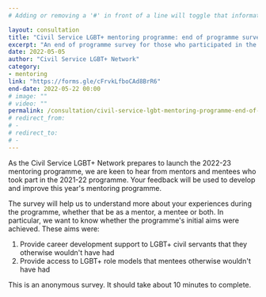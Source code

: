 ```yaml
---
# Adding or removing a '#' in front of a line will toggle that information off and on from being processed. 

layout: consultation
title: "Civil Service LGBT+ mentoring programme: end of programme survey"
excerpt: "An end of programme survey for those who participated in the 2021-22 Civil Service LGBT+ mentoring programme - as a mentor, mentee or both."
date: 2022-05-05
author: "Civil Service LGBT+ Network"
category: 
- mentoring
link: "https://forms.gle/cFrvkLfboCAd8BrR6"
end-date: 2022-05-22 00:00
# image: ""
# video: ""
permalink: /consultation/civil-service-lgbt-mentoring-programme-end-of-programme-survey
# redirect_from: 
# - 
# redirect_to: 
# - 
---
```


As the Civil Service LGBT+ Network prepares to launch the 2022-23 mentoring programme, we are keen to hear from mentors and mentees who took part in the 2021-22 programme. Your feedback will be used to develop and improve this year's mentoring programme.  

The survey will help us to understand more about your experiences during the programme, whether that be as a mentor, a mentee or both. In particular, we want to know whether the programme's initial aims were achieved. These aims were:

1.	Provide career development support to LGBT+ civil servants that they otherwise wouldn't have had
2.	Provide access to LGBT+ role models that mentees otherwise wouldn't have had

This is an anonymous survey. It should take about 10 minutes to complete.